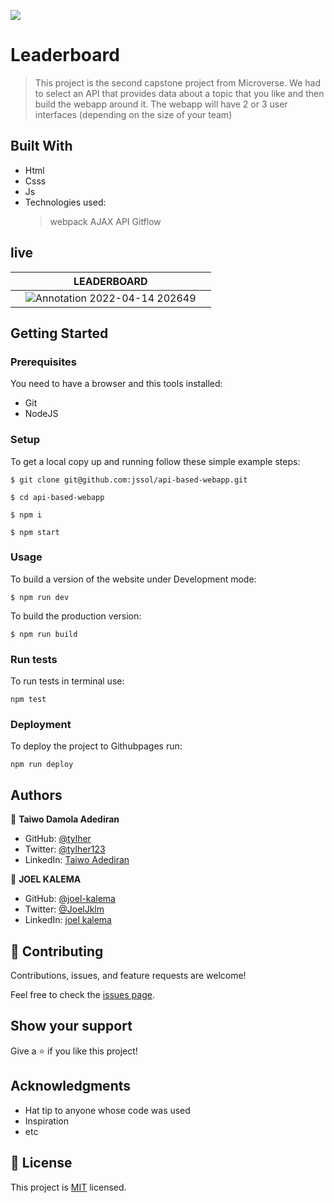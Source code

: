 ![](https://img.shields.io/badge/Microverse-blueviolet)

# Leaderboard

> This project is the second capstone project from Microverse. We had to select an API that provides data about a topic that you like and then build the webapp around it. The webapp will have 2 or 3 user interfaces (depending on the size of your team)

## Built With

- Html
- Csss
- Js
- Technologies used:
  > webpack
  > AJAX
  > API
  > Gitflow

## live

|     | LEADERBOARD                                                                                                                            |     |
| --- | -------------------------------------------------------------------------------------------------------------------------------------- | --- |
|     | ![Annotation 2022-04-14 202649](https://user-images.githubusercontent.com/57408419/163536316-0235b1a2-b04b-4df8-9f98-d8b937d38d4c.jpg) |     |

<!-- ## [live demo](https://joel-kalema.github.io/Leaderboard/) -->

## Getting Started

### Prerequisites

You need to have a browser and this tools installed:

- Git
- NodeJS

### Setup

To get a local copy up and running follow these simple example steps:

```
$ git clone git@github.com:jssol/api-based-webapp.git
```

```
$ cd api-based-webapp
```

```
$ npm i
```

```
$ npm start
```

### Usage

To build a version of the website under Development mode:

```
$ npm run dev
```

To build the production version:

```
$ npm run build
```

### Run tests

To run tests in terminal use:

```
npm test
```

### Deployment

To deploy the project to Githubpages run:

```
npm run deploy
```

## Authors

👤 **Taiwo Damola Adediran**

- GitHub: [@tylher](https://github.com/tylher)
- Twitter: [@tylher123](https://twitter.com/tylher123)
- LinkedIn: [Taiwo Adediran](https://www.linkedin.com/in/taiwo-adediran-327654127/)

👤 **JOEL KALEMA**

- GitHub: [@joel-kalema](https://github.com/joel-kalema)
- Twitter: [@JoelJklm](https://www.linkedin.com/in/joel-kalema-30518a230/)
- LinkedIn: [joel kalema](https://twitter.com/JoelJklm)

## 🤝 Contributing

Contributions, issues, and feature requests are welcome!

Feel free to check the [issues page](../../issues/).

## Show your support

Give a ⭐️ if you like this project!

## Acknowledgments

- Hat tip to anyone whose code was used
- Inspiration
- etc

## 📝 License

This project is [MIT](./MIT.md) licensed.
